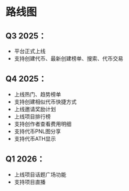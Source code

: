 # 路线图

## Q3 2025： <a href="#q3-2025" id="q3-2025"></a>

* 平台正式上线
* 支持创建代币、最新创建榜单、搜索、代币交易



## Q4 2025： <a href="#q4-2025" id="q4-2025"></a>

* 上线热门、趋势榜单
* 支持创建相似代币快捷方式
* 上线邀请奖励计划
* 上线项目排行榜
* 支持创作者查看费用明细
* 支持代币PNL图分享
* 支持代币ATH显示



## Q1 2026： <a href="#q1-2026" id="q1-2026"></a>

* 上线项目话题广场功能
* 支持项目直播
